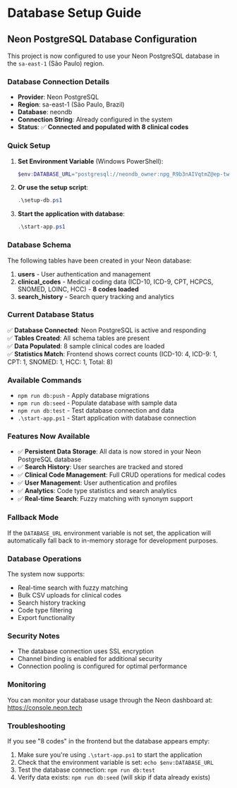 # Database Setup Guide

## Neon PostgreSQL Database Configuration

This project is now configured to use your Neon PostgreSQL database in the `sa-east-1` (São Paulo) region.

### Database Connection Details

- **Provider**: Neon PostgreSQL
- **Region**: sa-east-1 (São Paulo, Brazil)
- **Database**: neondb
- **Connection String**: Already configured in the system
- **Status**: ✅ **Connected and populated with 8 clinical codes**

### Quick Setup

1. **Set Environment Variable** (Windows PowerShell):
   ```powershell
   $env:DATABASE_URL="postgresql://neondb_owner:npg_R9b3nAIVqtmZ@ep-twilight-flower-acst0c0d-pooler.sa-east-1.aws.neon.tech/neondb?sslmode=require&channel_binding=require"
   ```

2. **Or use the setup script**:
   ```powershell
   .\setup-db.ps1
   ```

3. **Start the application with database**:
   ```powershell
   .\start-app.ps1
   ```

### Database Schema

The following tables have been created in your Neon database:

1. **users** - User authentication and management
2. **clinical_codes** - Medical coding data (ICD-10, ICD-9, CPT, HCPCS, SNOMED, LOINC, HCC) - **8 codes loaded**
3. **search_history** - Search query tracking and analytics

### Current Database Status

✅ **Database Connected**: Neon PostgreSQL is active and responding  
✅ **Tables Created**: All schema tables are present  
✅ **Data Populated**: 8 sample clinical codes are loaded  
✅ **Statistics Match**: Frontend shows correct counts (ICD-10: 4, ICD-9: 1, CPT: 1, SNOMED: 1, HCC: 1, Total: 8)

### Available Commands

- `npm run db:push` - Apply database migrations
- `npm run db:seed` - Populate database with sample data
- `npm run db:test` - Test database connection and data
- `.\start-app.ps1` - Start application with database connection

### Features Now Available

- ✅ **Persistent Data Storage**: All data is now stored in your Neon PostgreSQL database
- ✅ **Search History**: User searches are tracked and stored
- ✅ **Clinical Code Management**: Full CRUD operations for medical codes
- ✅ **User Management**: User authentication and profiles
- ✅ **Analytics**: Code type statistics and search analytics
- ✅ **Real-time Search**: Fuzzy matching with synonym support

### Fallback Mode

If the `DATABASE_URL` environment variable is not set, the application will automatically fall back to in-memory storage for development purposes.

### Database Operations

The system now supports:
- Real-time search with fuzzy matching
- Bulk CSV uploads for clinical codes
- Search history tracking
- Code type filtering
- Export functionality

### Security Notes

- The database connection uses SSL encryption
- Channel binding is enabled for additional security
- Connection pooling is configured for optimal performance

### Monitoring

You can monitor your database usage through the Neon dashboard at: https://console.neon.tech

### Troubleshooting

If you see "8 codes" in the frontend but the database appears empty:
1. Make sure you're using `.\start-app.ps1` to start the application
2. Check that the environment variable is set: `echo $env:DATABASE_URL`
3. Test the database connection: `npm run db:test`
4. Verify data exists: `npm run db:seed` (will skip if data already exists)
